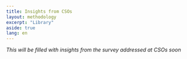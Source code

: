 ```yaml
---
title: Insights from CSOs
layout: methodology
excerpt: "Library"
aside: true
lang: en
---
```




*This will be filled with insights from the survey addressed at CSOs soon*